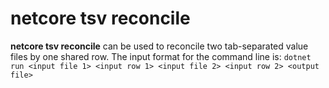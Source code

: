 # netcore tsv reconcile
**netcore tsv reconcile** can be used to reconcile two tab-separated value files by one shared row.
The input format for the command line is:
`dotnet run <input file 1> <input row 1> <input file 2> <input row 2> <output file>`
